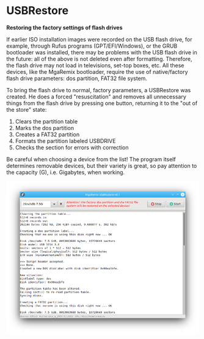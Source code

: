 # USBRestore
**Restoring the factory settings of flash drives**

If earlier ISO installation images were recorded on the USB flash drive, for example, through Rufus programs (GPT/EFI/Windows), or the GRUB bootloader was installed, there may be problems with the USB flash drive in the future: all of the above is not deleted even after formatting. Therefore, the flash drive may not load in televisions, set-top boxes, etc. All these devices, like the MgaRemix bootloader, require the use of native/factory flash drive parameters: dos partition, FAT32 file system.

To bring the flash drive to normal, factory parameters, a USBRestore was created. He does a forced "resuscitation" and removes all unnecessary things from the flash drive by pressing one button, returning it to the "out of the store" state:

1. Clears the partition table
2. Marks the dos partition
3. Creates a FAT32 partition
4. Formats the partition labeled USBDRIVE
5. Checks the section for errors with correction

Be careful when choosing a device from the list! The program itself determines removable devices, but their variety is great, so pay attention to the capacity (G), i.e. Gigabytes, when working.

![](https://github.com/AKotov-dev/usbrestore/blob/main/ScreenShot3.png)
